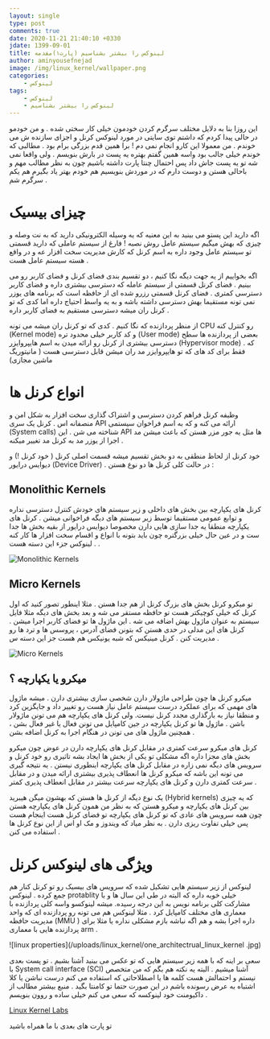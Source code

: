 ```yaml
---
layout: single
type: post
comments: true
date: 2020-11-21 21:40:10 +0330
jdate: 1399-09-01
title: لینوکس را بیشتر بشناسیم (پارت۱)مقدمه
author: aminyousefnejad
image: /img/linux_kernel/wallpaper.png
categories:
    - لینوکس
tags:
    - لینوکس
    - لینوکس را بیشتر بشناسیم 
---
```


این روزا بنا به دلایل مختلف سرگرم کردن خودمون خیلی کار سختی شده . و من خودمو در حالی پیدا کردم که داشتم توی سایتی در مورد لینوکس کرنل و اجزای سازنده ش می خوندم . من معمولا این کارو انجام نمی دم ! برا همین قدم بزرگی برام بود . مطالبی که خوندم خیلی جالب بود واسه همین گفتم بهتره یه پست در بارش بنویسم . ولی واقعا نمی شه تو یه پست جاش داد پس احتمال چنتا پارت داشته باشیم  چون به نظر مطالب مهم و باحالی هستن و دوست دارم که در موردش بنویسیم هم خودم بهتر یاد بگیرم هم یکم سرگرم شم . 

<div id="read-more"></div>

# چیزای بیسیک 

اگه دارید این پستو می بینید به این معنیه که یه وسیله الکترونیکی دارید که به نت وصله و چیزی که بهش میگیم سیستم عامل روش نصبه ! فارغ از سیستم عاملی که دارید قسمتی تو سیستم عامل وجود داره به اسم کرنل که کارش مدیریت سخت افزار عه و در واقع هسته سیستم عامل هست . 

اگه بخواییم از یه جهت دیگه نگا کنیم ، دو تقسیم بندی فضای کرنل و فضای کاربر رو می بینیم . فضای کرنل قسمتی از سیستم عامله که دسترسی بیشتری داره و فضای کاربر دسترسی کمتری . فضای کرنل قسمتی رزرو شده ای از حافظه است که برنامه های یوزر نمی تونه مستقیما بهش دسترسی داشته باشه و به یه واسط احتیاج داره اما کدی که تو کرنل ران میشه دسترسی مستقیم به فضای کاربر داره . 

از منظر پردازنده که نگا کنیم . کدی که تو کرنل ران میشه می تونه CPU رو کنترل کنه (Kernel mode) و کد کاربر خیلی محدود تره        (User mode) بعضی از پردازنده ها سطح دسترسی بیشتری از کرنل رو ارائه میدن به اسم هایپروایزر (Hypervisor mode) . که فقط برای کد های  که تو هایپروایزر مد ران میشن قابل دسترسی هست ( مانیتوریگ ماشین مجازی)

# انواع کرنل ها 

وظیفه کرنل فراهم کردن دسترسی و اشتراک گذاری سخت افزار به شکل امن و منصفانه اس . کرنل یک سری API ارائه می کنه و که به اسم فراخوان سیستمی (System calls) شناخته می شن . این API ها مثل یه جور مزر هستن که باعث میشن مد اجرا از یوزر مد به کرنل مد تغییر میکنه . 

خود کرنل از لحاظ منطقی به دو بخش تقسیم میشه قسمت اصلی کرنل ( خود کرنل !) و دیوایس درایور (Device Driver) . در حالت کلی کرنل ها دو نوع هستن : 

## Monolithic Kernels 

 کرنل های یکپارچه بین بخش های داخلی و زیر سیستم های خودش کنترل دسترسی نداره  و توابع عمومی مستقیما توسط زیر سیستم های دیگه فراخوانی میشن . کرنل های یکپارچه منطقا یه جدا سازی هایی دارن مخصوصا دیوایس درایور از بقیه بخش ها جدا ست و در عین حال خیلی بزرگتره چون باید بتونه با انواع و اقسام سخت افزار ها کار کنه . لینوکس جزء این دسته هست .

![Monolithic Kernels](/img/linux_kernel/monolithic.png)

## Micro Kernels

تو میکرو کرنل بخش های بزرگ کرنل از هم جدا هستن . مثلا اینطور تصور کنید که اول کرنل که خیلی کوچیکتر هست تو حافظه مستقر می شه و بعد بخش های دیگه مثلا فایل سیستم به عنوان ماژول بهش اضافه می شه . این ماژول ها تو فضای کاربر اجرا میشن . کرنل های این مدلی در حدی هستن که بتونن فضای آدرس ،  پروسس ها و ترد ها رو مدیریت کنن . کرنل مینیکس که شبه یونیکس هم هست جز این دسته س . 

![Micro Kernels](/img/linux_kernel/micro.png)

## میکرو یا یکپارچه ؟

میکرو کرنل ها چون طراحی ماژولار دارن شخصی سازی بیشتری دارن . میشه ماژول های مهمی که برای عملکرد درست سیستم عامل نیاز هست رو تغییر داد و جایگزین کرد و منطقا نیاز به بارگذاری مجدد کرنل نیست. ولی کرنل های یکپارچه هم می تونن ماژولار باشن . ماژول ها تو کرنل یکپارچه در جین کامپایل می تونن فعال یا غیر فعال بشن ،‌ همچنین ماژول های می تونن در هنگام اجرا به کرنل اضافه بشن .

کرنل های میکرو سرعت کمتری در مقابل کرنل های یکپارچه دارن در عوض چون میکرو بخش های مجزا داره اگه مشکلی تو یکی از بخش ها ایجاد بشه تاثیری رو خود کرنل و سرویس های دیگه نمی زاره  در مقابل کرنل های یکپارچه اینطوری نیستن . یه نتیجه گیری می تونه این باشه که میکرو کرنل ها انعطاف پذیری بیشتری ارائه میدن و در مقابل سرعت کمتری دارن و کرنل های یکپارچه سرعت بیشتر در مقابل انعطاف پذیری کمتر . 

یک نوع دیگه از کرنل ها هستن که بهشون میگن هیبرید (Hybrid kernels) که یه چیزی بین کرنل های یکپارچه و میکرو هستن که به نظر من همون کرنل های یکپارچه هستن چون همه سرویس های عادی که تو کرنل های یکپارچه تو فضای کرنل هست اینجام هست پس خیلی تفاوت ریزی دارن . به نظر میاد که ویندوز و مک او اس از این نوع کرنل ها استفاده می کنن . 

# ویژگی های لینوکس کرنل

لینوکس از زیر سیستم هایی تشکیل شده که سرویس های بیسیک رو تو کرنل کنار هم جمع کرده . لینوکس protablity خیلی خوبه داره که البته در طی این سال ها و با مشارکت کلی برنامه نویس به این درجه رسیده. میشه لینوکسو واسه کلی پردازنده با معماری های مختلف کامپایل کرد  . مثلا لینوکس هم می تونه رو پردازنده ای که واحد مدیریت حافظه (MMU ) داره اجرا بشه و هم اگه نباشه بازم مشکلی نداره یا مثلا برای پردازنده هایی با معماری arm .

![linux properties](/uploads/linux_kernel/one_architectrual_linux_kernel .jpg)

سعی بر اینه که با همه زیر سیستم هایی که تو عکس می بینید آشنا بشیم . تو پست بعدی با System call interface (SCI) آشنا میشیم . البته یه نکته هم بگم که من متخصص نیستم و احتمالش هست کلمه ها یا اصطلاحاتی که استفاده می کنم درست نباشن یا کلا اشتباه به عرض رسونده باشم در این صورت حتما تو کامنتا بگید . منبع بیشتر مطالب از داکیومنت خود لینوکسه که سعی می کنم خیلی ساده و روون بنویسم . 

[Linux Kernel Labs ](https://linux-kernel-labs.github.io/refs/heads/master/)



تو پارت های بعدی با ما همراه باشید 